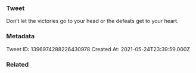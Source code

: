 ### Tweet
Don’t let the victories go to your head or the defeats get to your heart.

### Metadata
Tweet ID: 1396974288226430978
Created At: 2021-05-24T23:39:59.000Z

### Related

